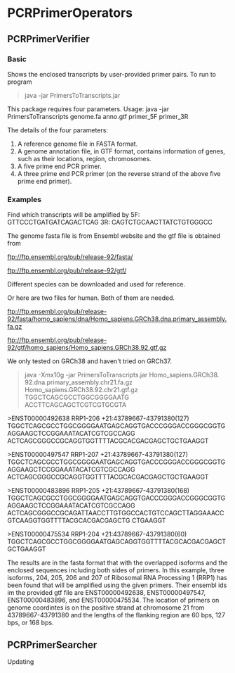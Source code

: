 # PCRPrimerOperators
## PCRPrimerVerifier
### Basic
Shows the enclosed transcripts by user-provided primer pairs. To run to program

> java -jar PrimersToTranscripts.jar 

This package requires four parameters.
Usage: java -jar PrimersToTranscripts genome.fa anno.gtf primer_5F primer_3R

The details of the four parameters:
1. A reference genome file in FASTA format.
2. A genome annotation file, in GTF format, contains information of genes, such as their locations, region, chromosomes.
3. A five prime end PCR primer.
4. A three prime end PCR primer (on the reverse strand of the above five prime end primer).


### Examples
Find which transcripts will be amplified by 
5F: GTTCCCTGATGATCAGACTCAG
3R: CAGTCTGCAACTTATCTGTGGGCC

The genome fasta file is from Ensembl website and the gtf file is obtained from 

<ftp://ftp.ensembl.org/pub/release-92/fasta/>

<a>ftp://ftp.ensembl.org/pub/release-92/gtf/</a>

Different species can be downloaded and used for reference.

Or here are two files for human. Both of them are needed.

ftp://ftp.ensembl.org/pub/release-92/fasta/homo_sapiens/dna/Homo_sapiens.GRCh38.dna.primary_assembly.fa.gz

ftp://ftp.ensembl.org/pub/release-92/gtf/homo_sapiens/Homo_sapiens.GRCh38.92.gtf.gz

We only tested on GRCh38 and haven't tried on GRCh37.

> java -Xmx10g -jar PrimersToTranscripts.jar Homo_sapiens.GRCh38.
92.dna.primary_assembly.chr21.fa.gz Homo_sapiens.GRCh38.92.chr21.gtf.gz TGGCTCAGCGCCTGGCGGGGAATG ACCTTCAGCAGCTCGTCGTGCGTA

\>ENST00000492638        RRP1-206        +21:43789667-43791380(127)
TGGCTCAGCGCCTGGCGGGGAATGAGCAGGTGACCCGGGACCGGGCGGTGAGGAAGCTCCGGAAATACATCGTCGCCAGG
ACTCAGCGGGCCGCAGGTGGTTTTACGCACGACGAGCTGCTGAAGGT

\>ENST00000497547        RRP1-207        +21:43789667-43791380(127)
TGGCTCAGCGCCTGGCGGGGAATGAGCAGGTGACCCGGGACCGGGCGGTGAGGAAGCTCCGGAAATACATCGTCGCCAGG
ACTCAGCGGGCCGCAGGTGGTTTTACGCACGACGAGCTGCTGAAGGT

\>ENST00000483896        RRP1-205        +21:43789667-43791380(168)
TGGCTCAGCGCCTGGCGGGGAATGAGCAGGTGACCCGGGACCGGGCGGTGAGGAAGCTCCGGAAATACATCGTCGCCAGG
ACTCAGCGGGCCGCAGATTAACCTTGTGGCCACTGTCCAGCTTAGGAAACCGTCAAGGTGGTTTTACGCACGACGAGCTG
CTGAAGGT

\>ENST00000475534        RRP1-204        +21:43789667-43791380(60)
TGGCTCAGCGCCTGGCGGGGAATGAGCAGGTGGTTTTACGCACGACGAGCTGCTGAAGGT


The results are in the fasta format that with the overlapped isoforms and the enclosed sequences including both sides of primers.
In this example, three isoforms, 204, 205, 206 and 207 of Ribosomal RNA Processing 1 (RRP1) has been found that will be amplified using the given primers. Their ensembl ids im the provided gtf file are ENST00000492638, ENST00000497547, ENST00000483896, and ENST00000475534.
The location of primers on genome coordintes is on the positive strand at chromosome 21 from 43789667-43791380 and the lengths of the flanking region are 60 bps, 127 bps, or 168 bps.


## PCRPrimerSearcher
Updating

